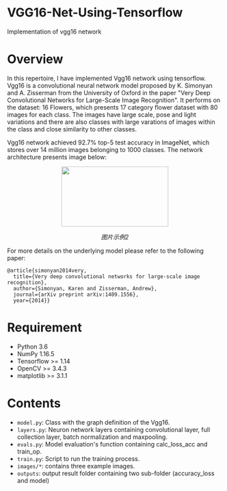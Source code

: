 # VGG16-Net-Using-Tensorflow
Implementation of vgg16 network

# Overview

In this repertoire, I have implemented Vgg16 network using tensorflow. Vgg16 is a convolutional neural network model proposed by K. Simonyan and A. Zisserman from the University of Oxford in the paper "Very Deep Convolutional Networks for Large-Scale Image Recognition". It performs on the dataset: 16 Flowers, which presents 17 category flower dataset with 80 images for each class. The images have large scale, pose and light variations and there are also classes with large varations of images within the class and close similarity to other classes. 

Vgg16 network achieved 92.7% top-5 test accuracy in ImageNet, which stores over 14 million images belonging to 1000 classes. The network architecture presents image below:


<p align="center">
	<img src="https://github.com/zhaoqi19/VGG16-Net-Using-Tensorflow/blob/master/image/vgg16.png"  width="250" height="140">
	<p align="center">
		<em>图片示例2</em>
	</p>
</p>


For more details on the underlying model please refer to the following paper:

    @article{simonyan2014very,
      title={Very deep convolutional networks for large-scale image recognition},
      author={Simonyan, Karen and Zisserman, Andrew},
      journal={arXiv preprint arXiv:1409.1556},
      year={2014}}
      
 # Requirement

- Python 3.6
- NumPy 1.16.5
- Tensorflow >= 1.14
- OpenCV >= 3.4.3
- matplotlib >= 3.1.1

# Contents

- `model.py`: Class with the graph definition of the Vgg16.
- `layers.py`: Neuron network layers containing convolutional layer, full collection layer, batch normalization and maxpooling.
- `evals.py`: Model evaluation's function containing calc_loss_acc and train_op.
- `train.py`: Script to run the training process.
- `images/*`: contains three example images.
- `outputs`: output result folder containing two sub-folder (accuracy_loss and model)
